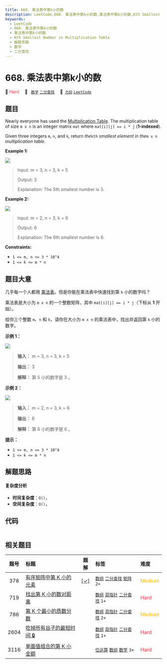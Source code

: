 ```yaml
---
title: 668. 乘法表中第k小的数
description: LeetCode,668. 乘法表中第k小的数,乘法表中第k小的数,Kth Smallest Number in Multiplication Table,解题思路,数学,二分查找
keywords:
  - LeetCode
  - 668. 乘法表中第k小的数
  - 乘法表中第k小的数
  - Kth Smallest Number in Multiplication Table
  - 解题思路
  - 数学
  - 二分查找
---
```


# 668. 乘法表中第k小的数

🔴 <font color=#ff334b>Hard</font>&emsp; 🔖&ensp; [`数学`](/tag/math.md) [`二分查找`](/tag/binary-search.md)&emsp; 🔗&ensp;[`力扣`](https://leetcode.cn/problems/kth-smallest-number-in-multiplication-table) [`LeetCode`](https://leetcode.com/problems/kth-smallest-number-in-multiplication-table)

## 题目

Nearly everyone has used the [Multiplication
Table](https://en.wikipedia.org/wiki/Multiplication_table). The multiplication
table of size `m x n` is an integer matrix `mat` where `mat[i][j] == i * j`
(**1-indexed**).

Given three integers `m`, `n`, and `k`, return _the_`kth` _smallest element in
the_`m x n` _multiplication table_.



**Example 1:**

![](https://assets.leetcode.com/uploads/2021/05/02/multtable1-grid.jpg)

> Input: m = 3, n = 3, k = 5
> 
> Output: 3
> 
> Explanation: The 5th smallest number is 3.

**Example 2:**

![](https://assets.leetcode.com/uploads/2021/05/02/multtable2-grid.jpg)

> Input: m = 2, n = 3, k = 6
> 
> Output: 6
> 
> Explanation: The 6th smallest number is 6.

**Constraints:**

  * `1 <= m, n <= 3 * 10^4`
  * `1 <= k <= m * n`


## 题目大意

几乎每一个人都用
[乘法表](https://baike.baidu.com/item/%E4%B9%98%E6%B3%95%E8%A1%A8)。但是你能在乘法表中快速找到第
`k` 小的数字吗？

乘法表是大小为 `m x n` 的一个整数矩阵，其中 `mat[i][j] == i * j`（下标从 **1** 开始）。

给你三个整数 `m`、`n` 和 `k`，请你在大小为 `m x n` 的乘法表中，找出并返回第 `k` 小的数字。



**示例 1：**

![](https://assets.leetcode.com/uploads/2021/05/02/multtable1-grid.jpg)

> 
> 
> 
> 
> 
> **输入：** m = 3, n = 3, k = 5
> 
> **输出：** 3
> 
> **解释：** 第 5 小的数字是 3 。
> 
> 

**示例 2：**

![](https://assets.leetcode.com/uploads/2021/05/02/multtable2-grid.jpg)

> 
> 
> 
> 
> 
> **输入：** m = 2, n = 3, k = 6
> 
> **输出：** 6
> 
> **解释：** 第 6 小的数字是 6 。
> 
> 



**提示：**

  * `1 <= m, n <= 3 * 10^4`
  * `1 <= k <= m * n`


## 解题思路

#### 复杂度分析

- **时间复杂度**：`O()`，
- **空间复杂度**：`O()`，

## 代码

```javascript

```

## 相关题目

<!-- prettier-ignore -->
| 题号 | 标题 | 题解 | 标签 | 难度 |
| :------: | :------ | :------: | :------ | :------ |
| 378 | [有序矩阵中第 K 小的元素](https://leetcode.com/problems/kth-smallest-element-in-a-sorted-matrix) | [[✓]](/problem/0378.md) |  [`数组`](/tag/array.md) [`二分查找`](/tag/binary-search.md) [`矩阵`](/tag/matrix.md) `2+` | <font color=#ffb800>Medium</font> |
| 719 | [找出第 K 小的数对距离](https://leetcode.com/problems/find-k-th-smallest-pair-distance) |  |  [`数组`](/tag/array.md) [`双指针`](/tag/two-pointers.md) [`二分查找`](/tag/binary-search.md) `1+` | <font color=#ff334b>Hard</font> |
| 786 | [第 K 个最小的质数分数](https://leetcode.com/problems/k-th-smallest-prime-fraction) |  |  [`数组`](/tag/array.md) [`双指针`](/tag/two-pointers.md) [`二分查找`](/tag/binary-search.md) `2+` | <font color=#ffb800>Medium</font> |
| 2604 | [吃掉所有谷子的最短时间 🔒](https://leetcode.com/problems/minimum-time-to-eat-all-grains) |  |  [`数组`](/tag/array.md) [`双指针`](/tag/two-pointers.md) [`二分查找`](/tag/binary-search.md) `1+` | <font color=#ff334b>Hard</font> |
| 3116 | [单面值组合的第 K 小金额](https://leetcode.com/problems/kth-smallest-amount-with-single-denomination-combination) |  |  [`位运算`](/tag/bit-manipulation.md) [`数组`](/tag/array.md) [`数学`](/tag/math.md) `3+` | <font color=#ff334b>Hard</font> |